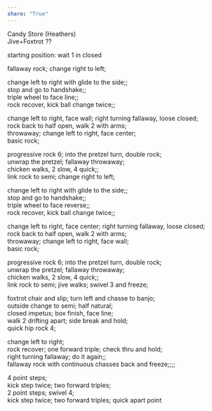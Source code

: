 ```yaml
---  
share: "True"  
---  
```

  
Candy Store (Heathers)  
Jive+Foxtrot ??  
  
starting position: wait 1 in closed  
  
fallaway rock; change right to left;  
  
change left to right with glide to the side;;  
stop and go to handshake;;  
triple wheel to face line;;  
rock recover, kick ball change twice;;  
  
change left to right, face wall; right turning fallaway, loose closed;  
rock back to half open, walk 2 with arms;  
throwaway; change left to right, face center;  
basic rock;  
  
progressive rock 6; into the pretzel turn, double rock;  
unwrap the pretzel; fallaway throwaway;  
chicken walks, 2 slow, 4 quick;;  
link rock to semi; change right to left;  
  
change left to right with glide to the side;;  
stop and go to handshake;;  
triple wheel to face reverse;;  
rock recover, kick ball change twice;;  
  
change left to right, face center; right turning fallaway, loose closed;  
rock back to half open, walk 2 with arms;  
throwaway; change left to right, face wall;  
basic rock;  
  
progressive rock 6; into the pretzel turn, double rock;  
unwrap the pretzel; fallaway throwaway;  
chicken walks, 2 slow, 4 quick;;  
link rock to semi; jive walks; swivel 3 and freeze;  
  
foxtrot chair and slip; turn left and chasse to banjo;  
outside change to semi; half natural;  
closed impetus; box finish, face line;  
walk 2 drifting apart; side break and hold;  
quick hip rock 4;  
  
change left to right;  
rock recover; one forward triple; check thru and hold;  
right turning fallaway; do it again;;  
fallaway rock with continuous chasses back and freeze;;;;  
  
4 point steps;  
kick step twice; two forward triples;  
2 point steps; swivel 4;  
kick step twice; two forward triples; quick apart point  
